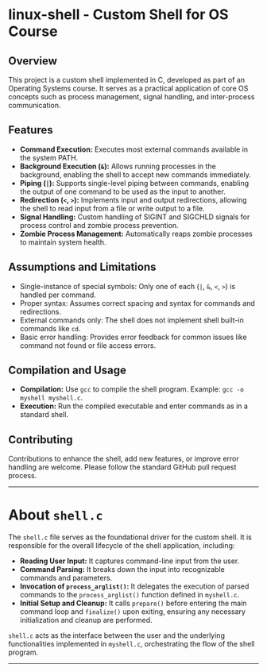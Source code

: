 # linux-shell - Custom Shell for OS Course

## Overview
This project is a custom shell implemented in C, developed as part of an Operating Systems course. It serves as a practical application of core OS concepts such as process management, signal handling, and inter-process communication.

## Features
- **Command Execution:** Executes most external commands available in the system PATH.
- **Background Execution (`&`):** Allows running processes in the background, enabling the shell to accept new commands immediately.
- **Piping (`|`):** Supports single-level piping between commands, enabling the output of one command to be used as the input to another.
- **Redirection (`<`, `>`):** Implements input and output redirections, allowing the shell to read input from a file or write output to a file.
- **Signal Handling:** Custom handling of SIGINT and SIGCHLD signals for process control and zombie process prevention.
- **Zombie Process Management:** Automatically reaps zombie processes to maintain system health.

## Assumptions and Limitations
- Single-instance of special symbols: Only one of each (`|`, `&`, `<`, `>`) is handled per command.
- Proper syntax: Assumes correct spacing and syntax for commands and redirections.
- External commands only: The shell does not implement shell built-in commands like `cd`.
- Basic error handling: Provides error feedback for common issues like command not found or file access errors.

## Compilation and Usage
- **Compilation:** Use `gcc` to compile the shell program. Example: `gcc -o myshell myshell.c`.
- **Execution:** Run the compiled executable and enter commands as in a standard shell.

## Contributing
Contributions to enhance the shell, add new features, or improve error handling are welcome. Please follow the standard GitHub pull request process.

---

# About `shell.c`
The `shell.c` file serves as the foundational driver for the custom shell. It is responsible for the overall lifecycle of the shell application, including:

- **Reading User Input:** It captures command-line input from the user.
- **Command Parsing:** It breaks down the input into recognizable commands and parameters.
- **Invocation of `process_arglist()`:** It delegates the execution of parsed commands to the `process_arglist()` function defined in `myshell.c`.
- **Initial Setup and Cleanup:** It calls `prepare()` before entering the main command loop and `finalize()` upon exiting, ensuring any necessary initialization and cleanup are performed.

`shell.c` acts as the interface between the user and the underlying functionalities implemented in `myshell.c`, orchestrating the flow of the shell program.

---
